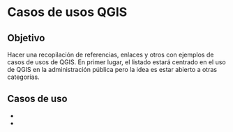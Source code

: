 # Casos de usos QGIS

## Objetivo

Hacer una recopilación de referencias, enlaces y otros con ejemplos de casos de usos de QGIS. 
En primer lugar, el listado estará centrado en el uso de QGIS en la administración pública pero la idea es estar abierto a otras categorías.

## Casos de uso

- 
- 


